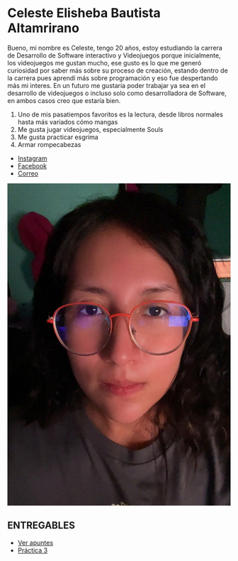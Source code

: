 # Celeste Elisheba Bautista Altamrirano

Bueno, mi nombre es Celeste, tengo 20 años, estoy estudiando la carrera de Desarrollo de Software interactivo y Videojuegos porque inicialmente, los videojuegos me gustan mucho, ese gusto es lo que me generó curiosidad por saber más sobre su proceso de creación, estando dentro de la carrera pues aprendí más sobre programación y eso fue despertando más mi interes. En un futuro me gustaría poder trabajar ya sea en el desarrollo de videojuegos o incluso solo como desarrolladora de Software, en ambos casos creo que estaría bien. 

1. Uno de mis pasatiempos favoritos es la lectura, desde libros normales hasta más variados cómo mangas
1. Me gusta jugar videojuegos, especialmente Souls
1. Me gusta practicar esgrima
1. Armar rompecabezas 

- [Instagram](https://www.instagram.com/_.elivory?igsh=MWhiYzZqNngyY3A0bA%3D%3D&utm_source=qr)
- [Facebook](https://www.facebook.com/share/14HyP6AXjMm/?mibextid=wwXIfr)
- [Correo](https://outlook.live.com/mail/0/)

![Mi Foto](/Assets/Foto_Trabajo.jpg)

## ENTREGABLES

- [Ver apuntes](mds/apuntes.md)
- [Práctica 3](mds/etiquetas.md)
